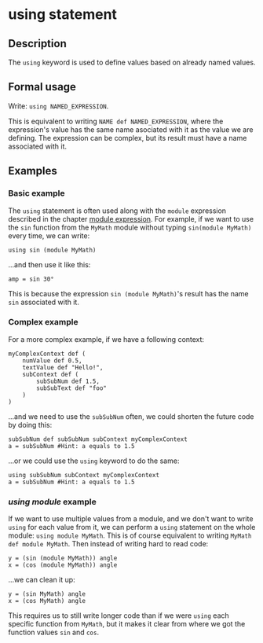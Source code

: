 # using statement

## Description
The `using` keyword is used to define values based on already named values. 

## Formal usage
Write: `using NAMED_EXPRESSION`.

This is equivalent to writing `NAME def NAMED_EXPRESSION`, where the expression's value has the same name asociated with it as the value we are defining. The expression can be complex, but its result must have a name associated with it.

## Examples

### Basic example
The `using` statement is often used along with the `module` expression described in the chapter [module expression](module_expression.html). For example, if we want to use the `sin` function from the `MyMath` module without typing `sin(module MyMath)` every time, we can write:
```
using sin (module MyMath)
```
...and then use it like this:
```
amp = sin 30°
```
This is because the expression `sin (module MyMath)`'s result has the name `sin` associated with it.

### Complex example
For a more complex example, if we have a following context:
```
myComplexContext def (
    numValue def 0.5,
    textValue def "Hello!",
    subContext def (
        subSubNum def 1.5,
        subSubText def "foo"
    )
)
```
...and we need to use the `subSubNum` often, we could shorten the future code by doing this:
```
subSubNum def subSubNum subContext myComplexContext
a = subSubNum #Hint: a equals to 1.5
```
...or we could use the `using` keyword to do the same:
```
using subSubNum subContext myComplexContext
a = subSubNum #Hint: a equals to 1.5
```

### *using module* example
If we want to use multiple values from a module, and we don't want to write `using` for each value from it, we can perform a `using` statement on the whole module: `using module MyMath`. This is of course equivalent to writing `MyMath def module MyMath`. Then instead of writing hard to read code:
```
y = (sin (module MyMath)) angle
x = (cos (module MyMath)) angle
```
...we can clean it up:
```
y = (sin MyMath) angle
x = (cos MyMath) angle
```
This requires us to still write longer code than if we were `using` each specific function from `MyMath`, but it makes it clear from where we got the function values `sin` and `cos`.